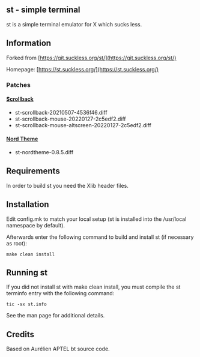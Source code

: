 st - simple terminal
--------------------
st is a simple terminal emulator for X which sucks less.


## Information

Forked from [https://git.suckless.org/st/](https://git.suckless.org/st/)

Homepage: [https://st.suckless.org/](https://st.suckless.org/)

### Patches
#### [Scrollback](https://st.suckless.org/patches/scrollback/)
* st-scrollback-20210507-4536f46.diff
* st-scrollback-mouse-20220127-2c5edf2.diff
* st-scrollback-mouse-altscreen-20220127-2c5edf2.diff

#### [Nord Theme](https://st.suckless.org/patches/nordtheme/)
* st-nordtheme-0.8.5.diff


Requirements
------------
In order to build st you need the Xlib header files.


Installation
------------
Edit config.mk to match your local setup (st is installed into
the /usr/local namespace by default).

Afterwards enter the following command to build and install st (if
necessary as root):

    make clean install


Running st
----------
If you did not install st with make clean install, you must compile
the st terminfo entry with the following command:

    tic -sx st.info

See the man page for additional details.

Credits
-------
Based on Aurélien APTEL <aurelien dot aptel at gmail dot com> bt source code.

